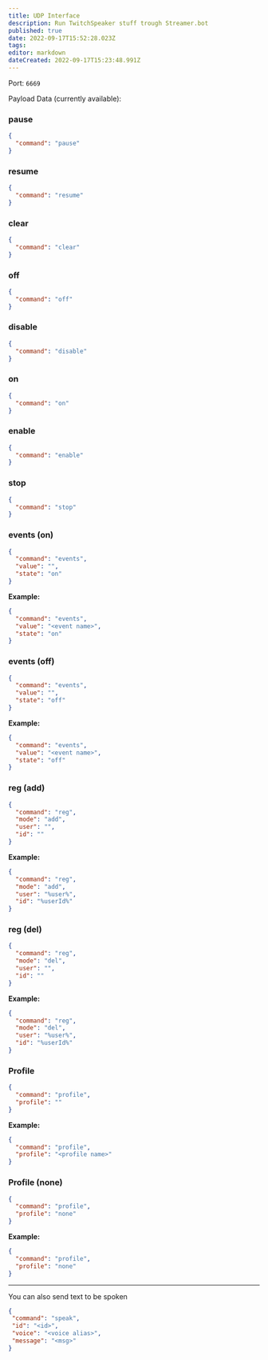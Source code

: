 ```yaml
---
title: UDP Interface
description: Run TwitchSpeaker stuff trough Streamer.bot
published: true
date: 2022-09-17T15:52:28.023Z
tags: 
editor: markdown
dateCreated: 2022-09-17T15:23:48.991Z
---
```


Port: `6669`

Payload Data (currently available):

### pause
```json
{
  "command": "pause"
}
```

### resume
```json
{
  "command": "resume"
}
```

### clear
```json
{
  "command": "clear"
}
```

### off
```json
{
  "command": "off"
}
```

### disable
```json
{
  "command": "disable"
}
```

### on
```json
{
  "command": "on"
}
```


### enable
```json
{
  "command": "enable"
}
```

### stop
```json
{
  "command": "stop"
}
```

### events (on)
```json
{
  "command": "events",
  "value": "",
  "state": "on"
}
```

**Example:**
```json
{
  "command": "events",
  "value": "<event name>",
  "state": "on"
}
```


### events (off)
```json
{
  "command": "events",
  "value": "",
  "state": "off"
}
```

**Example:**
```json
{
  "command": "events",
  "value": "<event name>",
  "state": "off"
}
```


### reg (add)
```json
{
  "command": "reg",
  "mode": "add",
  "user": "",
  "id": ""
}
```

**Example:**
```json
{
  "command": "reg",
  "mode": "add",
  "user": "%user%",
  "id": "%userId%"
}
```


### reg (del)
```json
{
  "command": "reg",
  "mode": "del",
  "user": "",
  "id": ""
}
```

**Example:**
```json
{
  "command": "reg",
  "mode": "del",
  "user": "%user%",
  "id": "%userId%"
}
```


### Profile
```json
{
  "command": "profile",
  "profile": ""
}
```

**Example:**
```json
{
  "command": "profile",
  "profile": "<profile name>"
}
```


### Profile (none)
```json
{
  "command": "profile", 
  "profile": "none"
}
```

**Example:**
```json
{
  "command": "profile",
  "profile": "none"
}
```

***

 You can also send text to be spoken

 ```json
{
  "command": "speak",
  "id": "<id>",
  "voice": "<voice alias>",
  "message": "<msg>"
}
```